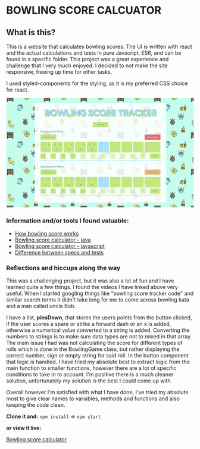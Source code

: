 # BOWLING SCORE CALCUATOR

## What is this?

This is a website that calculates bowling scores. The UI is written with react and the actual calculations and tests in pure Javscript, ES6, and can be found in a specific folder. This project was a great experience and challenge that I very much enjoyed. I decided to not make the site responsive, freeing up time for other tasks.

I used styled-components for the styling, as it is my preferred CSS choice for react.

![Screenshot of website](./src/images/preview.png)

### Information and/or tools I found valuable:

- [How bowling score works](https://www.youtube.com/watch?v=aBe71sD8o8c)
- [Bowling score calculator - java](https://www.youtube.com/watch?v=OPGTPQ4kURU&ab_channel=TheCodeDojo)
- [Bowling score calculator - javascript](https://www.youtube.com/watch?v=brahHchaegc)
- [Difference between specs and tests](https://stackoverflow.com/questions/16802030/whats-the-difference-between-tests-and-specs)

### Reflections and hiccups along the way

This was a challenging project, but it was also a lot of fun and I have learned quite a few things. I found the videos I have linked above very useful. When I started googling things like "bowling score tracker code" and similar search terms it didn't take long for me to come across bowling kata and a man called uncle Bob.

I have a list, **pinsDown**, that stores the users points from the button clicked, if the user scores a spare or strike a forward dash or an x is added, otherwise a numerical value converted to a string is added. Converting the numbers to strings is to make sure data types are not to mixed in that array. The main issue I had was not calculating the score for different types of rolls which is done in the BowlingGame class, but rather displaying the correct number, sign or empty string for said roll. In the button component that logic is handled. I have tried my absolute best to extract logic from the main function to smaller functions, however there are a lot of specific conditions to take in to account. I'm positive there is a much cleaner solution, unfortunately my solution is the best I could come up with.

Overall however I'm satisfied with what I have done, I've tried my absolute most to give clear names to variables, methods and functions and also keeping the code clean.

**Clone it and:**
`npm install` => `npm start`

**or view it live:**

[Bowling score calculator](https://bowling-score-calculator.netlify.app/)
